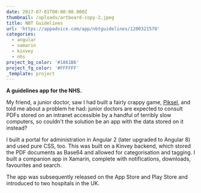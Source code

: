 ```yaml
---
date: 2017-07-01T00:00:00.000Z
thumbnail: /uploads/artboard-copy-2.jpeg
title: NBT Guidelines
url: 'https://appadvice.com/app/nbtguidelines/1200321570'
categories:
  - angular
  - xamarin
  - kinvey
  - nhs
project_bg_color: '#1861B6'
project_fg_color: '#FFFFFF'
_template: project
---
```



**A guidelines app for the NHS.**

My friend, a junior doctor, saw I had built a fairly crappy game, [Piksel](https://m.apkpure.com/piksel/com.FYIGAMES.Piksel), and told me about a problem he had: junior doctors are expected to consult PDFs stored on an intranet accessible by a handful of terribly slow computers, so couldn't the solution be an app with the data stored on it instead?

I built a portal for administration in Angular 2 (later upgraded to Angular 8) and used pure CSS, too. This was built on a Kinvey backend, which stored the PDF documents as Base64 and allowed for categorisation and tagging. I built a companion app in Xamarin, complete with notifications, downloads, favourites and search.

The app was subsequently released on the App Store and Play Store and introduced to two hospitals in the UK.

